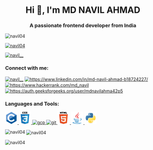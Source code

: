 <h1 align="center">Hi 👋, I'm MD NAVIL AHMAD</h1>
<h3 align="center">A passionate frontend developer from India</h3>

<p align="left"> <img src="https://komarev.com/ghpvc/?username=navil04&label=Profile%20views&color=0e75b6&style=flat" alt="navil04" /> </p>

<p align="left"> <a href="https://github.com/ryo-ma/github-profile-trophy"><img src="https://github-profile-trophy.vercel.app/?username=navil04" alt="navil04" /></a> </p>

<p align="left"> <a href="https://twitter.com/navil__" target="blank"><img src="https://img.shields.io/twitter/follow/navil__?logo=twitter&style=for-the-badge" alt="navil__" /></a> </p>

<h3 align="left">Connect with me:</h3>
<p align="left">
<a href="https://twitter.com/navil__" target="blank"><img align="center" src="https://raw.githubusercontent.com/rahuldkjain/github-profile-readme-generator/master/src/images/icons/Social/twitter.svg" alt="navil__" height="30" width="40" /></a>
<a href="https://linkedin.com/in/https://www.linkedin.com/in/md-navil-ahmad-b18724227/" target="blank"><img align="center" src="https://raw.githubusercontent.com/rahuldkjain/github-profile-readme-generator/master/src/images/icons/Social/linked-in-alt.svg" alt="https://www.linkedin.com/in/md-navil-ahmad-b18724227/" height="30" width="40" /></a>
<a href="https://www.hackerrank.com/https://www.hackerrank.com/md_navil" target="blank"><img align="center" src="https://raw.githubusercontent.com/rahuldkjain/github-profile-readme-generator/master/src/images/icons/Social/hackerrank.svg" alt="https://www.hackerrank.com/md_navil" height="30" width="40" /></a>
<a href="https://auth.geeksforgeeks.org/user/https://auth.geeksforgeeks.org/user/mdnavilahma42p5" target="blank"><img align="center" src="https://raw.githubusercontent.com/rahuldkjain/github-profile-readme-generator/master/src/images/icons/Social/geeks-for-geeks.svg" alt="https://auth.geeksforgeeks.org/user/mdnavilahma42p5" height="30" width="40" /></a>
</p>

<h3 align="left">Languages and Tools:</h3>
<p align="left"> <a href="https://www.cprogramming.com/" target="_blank" rel="noreferrer"> <img src="https://raw.githubusercontent.com/devicons/devicon/master/icons/c/c-original.svg" alt="c" width="40" height="40"/> </a> <a href="https://www.w3schools.com/css/" target="_blank" rel="noreferrer"> <img src="https://raw.githubusercontent.com/devicons/devicon/master/icons/css3/css3-original-wordmark.svg" alt="css3" width="40" height="40"/> </a> <a href="https://cloud.google.com" target="_blank" rel="noreferrer"> <img src="https://www.vectorlogo.zone/logos/google_cloud/google_cloud-icon.svg" alt="gcp" width="40" height="40"/> </a> <a href="https://git-scm.com/" target="_blank" rel="noreferrer"> <img src="https://www.vectorlogo.zone/logos/git-scm/git-scm-icon.svg" alt="git" width="40" height="40"/> </a> <a href="https://www.w3.org/html/" target="_blank" rel="noreferrer"> <img src="https://raw.githubusercontent.com/devicons/devicon/master/icons/html5/html5-original-wordmark.svg" alt="html5" width="40" height="40"/> </a> <a href="https://www.java.com" target="_blank" rel="noreferrer"> <img src="https://raw.githubusercontent.com/devicons/devicon/master/icons/java/java-original.svg" alt="java" width="40" height="40"/> </a> <a href="https://www.python.org" target="_blank" rel="noreferrer"> <img src="https://raw.githubusercontent.com/devicons/devicon/master/icons/python/python-original.svg" alt="python" width="40" height="40"/> </a> </p>

<p><img align="left" src="https://github-readme-stats.vercel.app/api/top-langs?username=navil04&show_icons=true&locale=en&layout=compact" alt="navil04" /></p>

<p>&nbsp;<img align="center" src="https://github-readme-stats.vercel.app/api?username=navil04&show_icons=true&locale=en" alt="navil04" /></p>

<p><img align="center" src="https://github-readme-streak-stats.herokuapp.com/?user=navil04&" alt="navil04" /></p>
